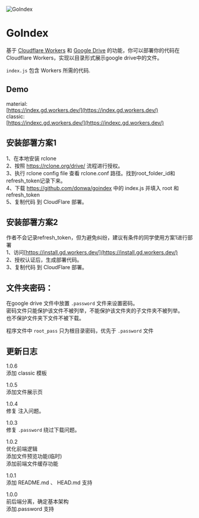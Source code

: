 ![GoIndex](https://raw.githubusercontent.com/wanguoking/goindex/master/themes/logo.png)  

GoIndex  
====  
基于 [Cloudflare Workers](https://workers.cloudflare.com/) 和 [Google Drive](https://www.google.com/drive/) 的功能，你可以部署你的代码在Cloudflare Workers，实现以目录形式展示google drive中的文件。

`index.js` 包含 Workers 所需的代码.  

## Demo  
material:  
[https://index.gd.workers.dev/](https://index.gd.workers.dev/)  
classic:  
[https://indexc.gd.workers.dev/](https://indexc.gd.workers.dev/)  

## 安装部署方案1  
1、在本地安装 rclone   
2、按照 https://rclone.org/drive/ 流程进行授权。  
3、执行 rclone config file 查看 rclone.conf 路径。找到root_folder_id和refresh_token记录下来。  
4、下载 https://github.com/donwa/goindex 中的 index.js  并填入 root 和 refresh_token  
5、复制代码 到 CloudFlare 部署。  

## 安装部署方案2  
作者不会记录refresh_token，但为避免纠纷，建议有条件的同学使用方案1进行部署  
1、访问[https://install.gd.workers.dev/](https://install.gd.workers.dev/)  
2、授权认证后，生成部署代码。  
3、复制代码 到 CloudFlare 部署。  

## 文件夹密码：
在google drive 文件中放置 `.password` 文件来设置密码。  
密码文件只能保护该文件不被列举，不能保护该文件夹的子文件夹不被列举。  
也不保护文件夹下文件不被下载。  
  
程序文件中 `root_pass` 只为根目录密码，优先于 `.password` 文件  


## 更新日志  

1.0.6  
添加 classic 模板  

1.0.5  
添加文件展示页  

1.0.4  
修复 注入问题。  

1.0.3  
修复 `.password` 绕过下载问题。  

1.0.2  
优化前端逻辑  
添加文件预览功能(临时)  
添加前端文件缓存功能  
  
1.0.1  
添加 README.md 、 HEAD.md 支持  
  
1.0.0  
前后端分离，确定基本架构  
添加.password 支持  
